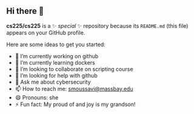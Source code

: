 ## Hi there 👋


**cs225/cs225** is a ✨ _special_ ✨ repository because its `README.md` (this file) appears on your GitHub profile.

Here are some ideas to get you started:

- 🔭 I’m currently working on github
- 🌱 I’m currently learning dockers
- 👯 I’m looking to collaborate on scripting course
- 🤔 I’m looking for help with github
- 💬 Ask me about cybersecurity
- 📫 How to reach me: smoussavi@massbay.edu
- 😄 Pronouns: she
- ⚡ Fun fact: My proud of and joy is my grandson!
